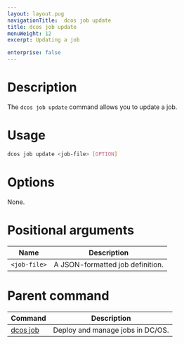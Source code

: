 ```yaml
---
layout: layout.pug
navigationTitle:  dcos job update
title: dcos job update
menuWeight: 12
excerpt: Updating a job

enterprise: false
---
```



# Description
The `dcos job update` command allows you to update a job.

# Usage

```bash
dcos job update <job-file> [OPTION]
```

# Options

None.

# Positional arguments

| Name |  Description |
|---------|-------------|
| `<job-file>`   |   A JSON-formatted job definition. |

# Parent command

| Command | Description |
|---------|-------------|
| [dcos job](/1.12/cli/command-reference/dcos-job/) |  Deploy and manage jobs in DC/OS. |


